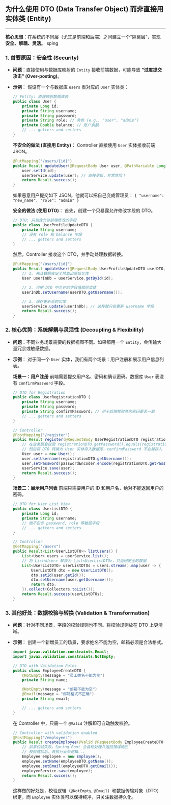 
## 为什么使用 DTO (Data Transfer Object) 而非直接用实体类 (Entity)
---
**核心思想**：在系统的不同层（尤其是前端和后端）之间建立一个“隔离层”，实现 **安全、解耦、灵活**。
sping
### 1. **首要原因：安全性 (Security)**

- **问题**：直接使用与数据库映射的 `Entity` 接收前端数据，可能导致 **“过度提交攻击” (Over-posting)**。
    
- **示例**： 假设有一个与数据库 `users` 表对应的 `User` 实体类：
    
    
    
    ```java
    // Entity: 直接映射数据库表
    public class User {
        private Long id;
        private String username;
        private String password;
        private String role; // 角色 (e.g., "user", "admin")
        private Double balance; // 账户余额
        // ... getters and setters
    }
    ```
    
    **不安全的做法 (直接用 Entity)**： Controller 直接使用 `User` 实体接收前端JSON。
    
    ```java
    @PutMapping("/users/{id}")
    public Result updateUser(@RequestBody User user, @PathVariable Long id) {
        user.setId(id);
        userService.update(user); // 直接更新，非常危险！
        return Result.success();
    }
    ```
    
    如果恶意用户提交如下 JSON，他就可以把自己变成管理员： `{ "username": "new_name", "role": "admin" }`
    
    **安全的做法 (使用 DTO)**： 首先，创建一个只暴露允许修改字段的 DTO。
    
    ```java
    // DTO: 只包含允许前端修改的字段
    public class UserProfileUpdateDTO {
        private String username;
        // 没有 role 和 balance 字段
        // ... getters and setters
    }
    ```
    
    然后，Controller 接收这个 DTO，并手动处理数据转换。
    
    ```java
    @PutMapping("/users/{id}")
    public Result updateUser(@RequestBody UserProfileUpdateDTO userDTO, @PathVariable Long id) {
        // 1. 先从数据库安全地取出原始实体
        User userInDb = userService.getById(id);
    
        // 2. 只把 DTO 中允许的字段值赋给实体
        userInDb.setUsername(userDTO.getUsername());
    
        // 3. 保存更新后的实体
        userService.update(userInDb); // 这样就只会更新 username 字段
        return Result.success();
    }
    ```
    

### 2. **核心优势：系统解耦与灵活性 (Decoupling & Flexibility)**

- **问题**：不同业务场景需要的数据视图不同。如果都用一个 `Entity`，会传输大量冗余或敏感数据。
    
- **示例**： 对于同一个 `User` 实体，我们有两个场景：用户注册和展示用户信息列表。
    
    **场景一：用户注册** 前端需要提交用户名、密码和确认密码。数据库 `User` 表没有 `confirmPassword` 字段。
    
    ```java
    // DTO for Registration
    public class UserRegistrationDTO {
        private String username;
        private String password;
        private String confirmPassword; // 用于后端校验两次密码是否一致
        // ... getters and setters
    }
    
    // Controller
    @PostMapping("/register")
    public Result register(@RequestBody UserRegistrationDTO registrationDTO) {
        // 在业务层会校验 registrationDTO.getPassword().equals(registrationDTO.getConfirmPassword())
        // 然后将 DTO 转换为 User 实体存入数据库，confirmPassword 不会被存入
        User user = new User();
        user.setUsername(registrationDTO.getUsername());
        user.setPassword(passwordEncoder.encode(registrationDTO.getPassword())); // 密码加密
        userService.save(user);
        return Result.success();
    }
    ```
    
    **场景二：展示用户列表** 前端只需要用户的 ID 和用户名，绝对不能返回用户的密码。
    
    ```java
    // DTO for User List View
    public class UserListDTO {
        private Long id;
        private String username;
        // 绝不包含 password, role 等敏感字段
        // ... getters and setters
    }
    
    // Controller
    @GetMapping("/users")
    public Result<List<UserListDTO>> listUsers() {
        List<User> users = userService.list();
        // 将 List<User> 转换为 List<UserListDTO>，只返回安全的数据
        List<UserListDTO> userListDTOs = users.stream().map(user -> {
            UserListDTO dto = new UserListDTO();
            dto.setId(user.getId());
            dto.setUsername(user.getUsername());
            return dto;
        }).collect(Collectors.toList());
        return Result.success(userListDTOs);
    }
    ```
### 3. **其他好处：数据校验与转换 (Validation & Transformation)**

- **问题**：针对不同场景，字段的校验规则也不同。将校验规则放在 DTO 上更清晰。
    
- **示例**： 创建一个新增员工的场景，要求姓名不能为空，邮箱必须是合法格式。
    
    ```java
    import javax.validation.constraints.Email;
    import javax.validation.constraints.NotEmpty;
    
    // DTO with Validation Rules
    public class EmployeeCreateDTO {
        @NotEmpty(message = "员工姓名不能为空")
        private String name;
    
        @NotEmpty(message = "邮箱不能为空")
        @Email(message = "邮箱格式不正确")
        private String email;
    
        // ... getters and setters
    }
    ```
    
    在 Controller 中，只需一个 `@Valid` 注解即可自动触发校验。
    
    ```java
    // Controller with validation enabled
    @PostMapping("/employees")
    public Result createEmployee(@Valid @RequestBody EmployeeCreateDTO employeeDTO) {
        // 如果校验失败，Spring Boot 会自动处理并返回错误响应
        // 校验成功后，再执行业务逻辑...
        Employee employee = new Employee();
        employee.setName(employeeDTO.getName());
        employee.setEmail(employeeDTO.getEmail());
        employeeService.save(employee);
        return Result.success();
    }
    ```
    
    这样做的好处是，校验逻辑（`@NotEmpty`, `@Email`）和数据传输对象（DTO）绑定，而 `Employee` 实体类可以保持纯净，只关注数据持久化。